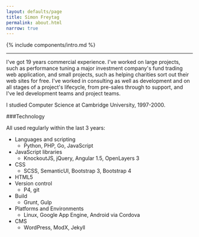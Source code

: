 ```yaml
---
layout: defaults/page
title: Simon Freytag
permalink: about.html
narrow: true
---
```


{% include components/intro.md %}

<hr />

I've got 19 years commercial experience. I've worked on large projects, such as performance tuning a major investment company's fund trading web application, and small projects, such as helping charities sort out their web sites for free. I've worked in consulting as well as development and on all stages of a project's lifecycle, from pre-sales through to support, and I've led development teams and project teams.

I studied Computer Science at Cambridge University, 1997-2000.

###Technology

All used regularly within the last 3 years:

* Languages and scripting
  * Python, PHP, Go, JavaScript
* JavaScript libraries
  * KnockoutJS, jQuery, Angular 1.5, OpenLayers 3
* CSS
  * SCSS, SemanticUI, Bootstrap 3, Bootstrap 4
* HTML5
* Version control
  * P4, git
* Build
  * Grunt, Gulp
* Platforms and Environments
  * Linux, Google App Engine, Android via Cordova
* CMS
  * WordPress, ModX, Jekyll
